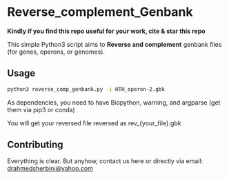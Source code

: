 # Reverse_complement_Genbank
**Kindly if you find this repo useful for your work, cite & star this repo**

This simple Python3 script aims to **Reverse and complement** genbank files (for genes, operons, or genomes).

## Usage

```bash
python3 reverse_comp_genbank.py -i HTH_operon-2.gbk
```
As dependencies, you need to have Biopython, warning, and argparse (get them via pip3 or conda)

You will get your reversed file reversed as rev_{your_file}.gbk

## Contributing
Everything is clear. But anyhow, contact us here or directly via email: drahmedsherbini@yahoo.com


